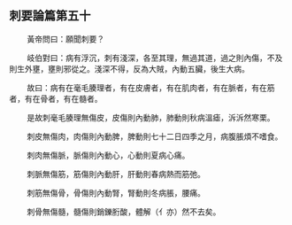 ## 刺要論篇第五十

<p>&emsp;&emsp;
黃帝問曰：願聞刺要？
</p>
<p>&emsp;&emsp;
岐伯對曰：病有浮沉，刺有淺深，各至其理，無過其道，過之則內傷，不及則生外壅，壅則邪從之。淺深不得，反為大賊，內動五臟，後生大病。
</p>
<p>&emsp;&emsp;
故曰：病有在毫毛腠理者，有在皮膚者，有在肌肉者，有在脈者，有在筋者，有在骨者，有在髓者。
</p>
<p>&emsp;&emsp;
是故刺毫毛腠理無傷皮，皮傷則內動肺，肺動則秋病溫瘧，泝泝然寒栗。
</p>
<p>&emsp;&emsp;
刺皮無傷肉，肉傷則內動脾，脾動則七十二日四季之月，病腹脹煩不嗜食。
</p>
<p>&emsp;&emsp;
刺肉無傷脈，脈傷則內動心，心動則夏病心痛。
</p>
<p>&emsp;&emsp;
刺脈無傷筋，筋傷則內動肝，肝動則春病熱而筋弛。
</p>
<p>&emsp;&emsp;
刺筋無傷骨，骨傷則內動腎，腎動則冬病脹，腰痛。
</p>
<p>&emsp;&emsp;
刺骨無傷髓，髓傷則銷鑠胻酸，體解（亻亦）然不去矣。
</p>